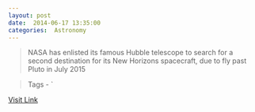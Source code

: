 ```yaml
---
layout: post
date:  2014-06-17 13:35:00 
categories:  Astronomy 
---
```


> NASA has enlisted its famous Hubble telescope to search for a second destination for its New Horizons spacecraft, due to fly past Pluto in July 2015

>Tags -                    `

[Visit Link](http://feeds.newscientist.com/c/749/f/10898/s/3b96f0b2/sc/32/l/0L0Snewscientist0N0Carticle0Cdn25740A0Eplutobound0Ecraft0Eseeks0Emanhattansized0Elump0Eof0Eice0Bhtml0Dcmpid0FRSS0QNSNS0Q20A120EGLOBAL0Qspace/story01.htm)
